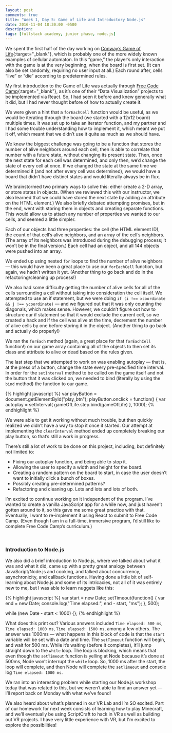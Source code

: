 ```yaml
---
layout: post
comments: true
title: "Week 1, Day 5: Game of Life and Introductory Node.js"
date: 2016-11-04 18:30:00 -0500
description:
tags: [fullstack academy, junior phase, node.js]
---
```


We spent the first half of the day working on [Conway’s Game of Life](https://en.wikipedia.org/wiki/Conway%27s_Game_of_Life){:target="_blank"}, which is probably one of the more widely known examples of cellular automaton. In this “game,” the player’s only interaction with the game is at the very beginning, when the board is first set. (It can also be set randomly, requiring no user input at all.) Each round after, cells “live” or “die” according to predetermined rules.

My first introduction to the Game of Life was actually through [Free Code Camp](https://www.freecodecamp.com/){:target="_blank"}, as it’s one of their “Data Visualization” projects to be implemented via React. So, I had seen it before and knew generally what it did, but I had never thought before of how to actually create it.

We were given a hint that a `forEachCell` function would be useful, as we would be iterating through the board (we started with a 12x12 board) multiple times. It was set up to take an iterator function, and my partner and I had some trouble understanding how to implement it, which meant we put it off, which meant that we didn’t use it quite as much as we should have.

We knew the biggest challenge was going to be a function that stores the number of alive neighbors around each cell, then is able to correlate that number with a future state, without changing its present state. Then, once the next state for each cell was determined, and only then, we’d change the state of every cell at once. If we changed the state at the same time we determined it (and not after every cell was determined), we would have a board that didn’t have distinct states and would literally always be in flux.

 We brainstormed two primary ways to solve this: either create a 2-D array, or store states in objects. (When we reviewed this with our instructor, we also learned that we could have stored the next state by adding an attribute on the HTML element.) We also briefly debated attempting promises, but in the end, went with storing them in objects and creating separate functions. This would allow us to attach any number of properties we wanted to our cells, and seemed a little simpler.

Each of our objects had three properties: the cell (the HTML element ID), the count of that cell’s alive neighbors, and an array of the cell’s neighbors. (The array of its neighbors was introduced during the debugging process; it won’t be in the final version.) Each cell had an object, and all 144 objects were pushed into an array.

We ended up using nested `for` loops to find the number of alive neighbors — this would have been a great place to use our `forEachCell` function, but again, we hadn’t written it yet. (Another thing to go back and do in the refactoring/cleaning up process!)

We also had some difficulty getting the number of alive cells for all of the cells surrounding a cell without taking into consideration the cell itself. We attempted to use an if statement, but we were doing `if (i !== xcoordinate && j !== ycoordinate)` — and we figured out that it was only counting the diagonals, which makes sense. However, we couldn’t figure out how to structure our if statement so that it would exclude the current cell, so we created a hack and if the cell was alive at the time, decrement the number of alive cells by one before storing it in the object. (Another thing to go back and actually do properly!)

We ran the `forEach` method (again, a great place for that `forEachCell` function!) on our game array containing all of the objects to then set its class and attribute to alive or dead based on the rules given.

The last step that we attempted to work on was enabling autoplay — that is, at the press of a button, change the state every pre-specified time interval. In order for the `setInterval` method to be called on the game itself and not the button that it was clicked on, we needed to bind (literally by using the `bind` method) the function to our game.

{% highlight javascript %}
var playButton = document.getElementById("play_btn");
    playButton.onclick = function() {
      var autoplay = setInterval(
      gameOfLife.step.bind(gameOfLife)
}, 1000);
{% endhighlight %}

We were able to get it working without much trouble, but then quickly realized we didn’t have a way to stop it once it started. Our attempt at implementing the `clearInterval` method ended up completely breaking our play button, so that’s still a work in progress.

There’s still a lot of work to be done on this project, including, but definitely not limited to:

* Fixing our autoplay function, and being able to stop it.
* Allowing the user to specify a width and height for the board.
* Creating a random pattern on the board to start, in case the user doesn’t want to initially click a bunch of boxes.
* Possibly creating pre-determined patterns?
* Refactoring and cleaning up. Lots and lots and lots of both.

I’m excited to continue working on it independent of the program. I’ve wanted to create a vanilla JavaScript app for a while now, and just haven’t gotten around to it, so this gave me some great practice with that. Eventually, I want to re-implement it using React to submit to Free Code Camp. (Even though I am in a full-time, immersive program, I’d still like to complete Free Code Camp’s curriculum.)

<br/>

### Introduction to Node.js

We also did a brief introduction to Node.js, where we talked about what it was and what it did, came up with a pretty great analogy between JavaScript/Node.js and cooking, and talked about concurrency, asynchronicity, and callback functions. Having done a little bit of self-learning about Node.js and some of its intricacies, not all of it was entirely new to me, but I was able to learn nuggets like this:

{% highlight javascript %}
var start = new Date;
setTimeout(function() {
  var end = new Date;
  console.log("Time elapsed:", end - start, "ms");
}, 500);

while (new Date - start < 1000) {};
{% endhighlight %}

What does this print out?  Various answers included `Time elapsed: 500 ms`, `Time elapsed: 1000 ms`, `Time elapsed: 1500 ms`, among a few others. The answer was 1000ms — what happens in this block of code is that the `start` variable will be set with a date and time. The `setTimeout` function will begin, and wait for 500 ms. While it’s waiting (before it completes), it’ll jump straight down to the `while` loop. The loop is blocking, which means that even though the `setTimeout` function is yelling at Node because it’s done at 500ms, Node won’t interrupt the `while` loop. So, 1000 ms after the start, the loop will complete, and then Node will complete the `setTimeout` and console log `Time elapsed: 1000 ms`.

We ran into an interesting problem while starting our Node.js workshop today that was related to this, but we weren’t able to find an answer yet — I’ll report back on Monday with what we’ve found!

We also heard about what’s planned in our VR Lab and I’m SO excited. Part of our homework for next week consists of learning how to play Minecraft, and we’ll eventually be using ScriptCraft to hack in VR as well as building out VR projects. I have very little experience with VR, but I'm excited to explore the possibilities!
